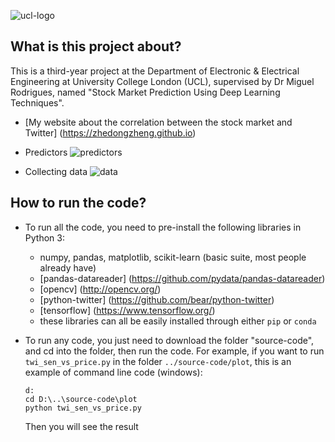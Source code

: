 ![ucl-logo](http://static.ucl.ac.uk/img/ucl-logo.svg)
## What is this project about?
This is a third-year project at the Department of Electronic & Electrical Engineering at University College London (UCL), supervised by Dr Miguel Rodrigues, named "Stock Market Prediction Using Deep Learning Techniques".

* [My website about the correlation between the stock market and Twitter] (https://zhedongzheng.github.io)

* Predictors
![predictors](https://github.com/zhedongzheng/stock-market-prediction-using-deep-learning/blob/master/intro/features.png)

* Collecting data
![data](https://github.com/zhedongzheng/stock-market-prediction-using-deep-learning/blob/master/intro/data.png)

## How to run the code?
* To run all the code, you need to pre-install the following libraries in Python 3:
  * numpy, pandas, matplotlib, scikit-learn (basic suite, most people already have)
  * [pandas-datareader] (https://github.com/pydata/pandas-datareader)
  * [opencv] (http://opencv.org/)
  * [python-twitter] (https://github.com/bear/python-twitter)
  * [tensorflow] (https://www.tensorflow.org/)
  * these libraries can all be easily installed through either `pip` or `conda`
* To run any code, you just need to download the folder "source-code", and cd into the folder, then run the code. For example, if you want to run `twi_sen_vs_price.py` in the folder `../source-code/plot`, this is an example of command line code (windows):
	
	```
	d:
	cd D:\..\source-code\plot 
	python twi_sen_vs_price.py
	```
	Then you will see the result
